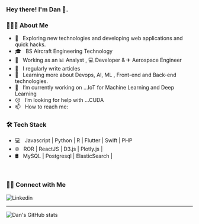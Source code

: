 <h3> Hey there! I'm Dan 👋.</h3>

<h3> 👨🏻‍💻 About Me </h3>

- 🤔 &nbsp; Exploring new technologies and developing web applications and quick hacks.
- 🎓 &nbsp; BS Aircraft Engineering Technology
- 💼 &nbsp; Working as an 📊 Analyst , 💻 Developer  & ✈ Aerospace Engineer 
- 📝 &nbsp; I regularly write articles 
- 🌱 &nbsp; Learning more about Devops, AI, ML , Front-end and Back-end technologies.
- 🔭 &nbsp; I’m currently working on ...IoT for Machine Learning and Deep Learning
- 😥 &nbsp; I’m looking for help with ...CUDA
- 📫 &nbsp; How to reach me: 

<h3>🛠 Tech Stack</h3>

- 💻 &nbsp; Javascript | Python | R | Flutter | Swift | PHP
- 🌐 &nbsp; ROR | ReactJS | D3.js | Plotly.js |
- 🛢 &nbsp; MySQL | Postgresql | ElasticSearch |




<br/>

<h3> 🤝🏻 Connect with Me </h3>

![Linkedin](https://www.linkedin.com/in/danialjalaluddin/)

---
![Dan's GitHub stats](https://github-readme-stats.vercel.app/api?username=dnlsyfq&show_icons=true&count_private=true&theme=default)
